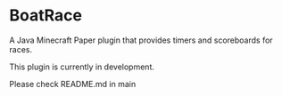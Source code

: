 # BoatRace
A Java Minecraft Paper plugin that provides timers and scoreboards for races.

This plugin is currently in development.

Please check README.md in main
